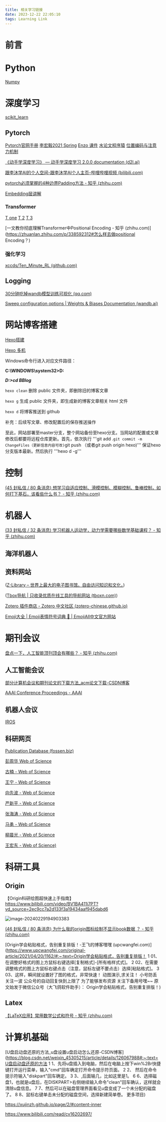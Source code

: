 ```yaml
---
title: 相关学习链接
date: 2023-12-22 22:05:10
tags: Learning Link
---
```


# 前言

 # Python

[Numpy](https://numpy.org.cn/)

# 深度学习
[scikit_learn](https://scikit-learn.org/stable/modules/preprocessing.html#standardization-or-mean-removal-and-variance-scaling)

## Pytorch
[Pytorch官网手册](https://pytorch.org/docs/stable/index.html)
[李宏毅2021 Spring](https://speech.ee.ntu.edu.tw/~hylee/ml/2021-spring.php)
[Enzo 课件](https://enzo-miman.github.io/#/README)
[水论文程序猿](https://www.cnblogs.com/nickchen121/p/15105048.html)
[位置编码与注意力机制](https://blog.csdn.net/qq_33746593/article/details/107202590)

[《动手学深度学习》 — 动手学深度学习 2.0.0 documentation (d2l.ai)](https://zh-v2.d2l.ai/)

[跟李沐学AI的个人空间-跟李沐学AI个人主页-哔哩哔哩视频 (bilibili.com)](https://space.bilibili.com/1567748478)

[pytorch必须掌握的4种边界Padding方法 - 知乎 (zhihu.com)](https://zhuanlan.zhihu.com/p/95368411)

[Embedding层讲解](https://allenwind.github.io/blog/8912/)

### Transformer
[T one](https://kazemnejad.com/blog/transformer_architecture_positional_encoding/#proposed-method)
[T 2](https://nlp.seas.harvard.edu/2018/04/03/attention.html#model-architecture)
[T 3](https://zhuanlan.zhihu.com/p/403433120)

[一文教你彻底理解Transformer中Positional Encoding - 知乎 (zhihu.com)](https://zhuanlan.zhihu.com/p/338592312#怎么样去做positional Encoding？)

### 强化学习

[xccds/Ten_Minute_RL (github.com)](https://github.com/xccds/Ten_Minute_RL)

## Logging

[30分钟吃掉wandb模型训练可视化 (qq.com)](https://mp.weixin.qq.com/s/9_gb7Fv8FKvYtjBSOev9Ag)

[Sweep configuration options | Weights & Biases Documentation (wandb.ai)](https://docs.wandb.ai/guides/sweeps/sweep-config-keys#early_terminate)


# 网站博客搭建

[Hexo搭建](https://zhuanlan.zhihu.com/p/547520780?utm_id=0)

[Hexo 多机](https://blog.csdn.net/K1052176873/article/details/122879462)

Windows命令行进入对应文件路径：

**C:\WINDOWS\system32>D:**

***D:\>cd BBlog***





`hexo clean` 删除 public 文件夹，即删除旧的博客文章

`hexo g` 生成 public 文件夹，即生成新的博客文章相关 html 文件

`hexo d` 将博客推送到 github

补充：后续写文章、修改配置后的保存推送操作

至此，网站部署至master分支，整个网站备份至hexo分支。当网站的配置或文章修改后都要将远程仓库更新。首先，依次执行
'''git add .``git commit -m ChangeFiles（更新信息内容可改)``git push （或者git push origin hexo)'''
保证hexo分支版本最新。然后执行
'''hexo d -g'''

# 控制

[(45 封私信 / 80 条消息) 想学习自适应控制、滑模控制、模糊控制、鲁棒控制，如何打下基石，该看些什么书？ - 知乎 (zhihu.com)](https://www.zhihu.com/question/25347270)

# 机器人

[(33 封私信 / 32 条消息) 学习机器人运动学，动力学需要哪些数学基础课程？ - 知乎 (zhihu.com)](https://www.zhihu.com/question/61879863/answer/3336818984)

## 海洋机器人

## 资料网站

([Z-Library – 世界上最大的电子图书馆。自由访问知识和文化。](https://zh.z-library.se/))

([Tbox导航 | 只收录优质在线工具的导航网站 (tboxn.com)](https://www.tboxn.com/#term-80))

[Zotero 插件商店 - Zotero 中文社区 (zotero-chinese.github.io)](https://zotero-chinese.github.io/zotero-plugins/#/)

[Emoji大全 | Emoji表情符号词典 📓 | EmojiAll中文官方网站](https://www.emojiall.com/zh-hans)

# 期刊会议

[盘点一下，人工智能顶刊顶会有哪些？ - 知乎 (zhihu.com)](https://zhuanlan.zhihu.com/p/585191008)

## 人工智能会议

[部分计算机会议和期刊论文的下载方法_acm论文下载-CSDN博客](https://blog.csdn.net/zffustb/article/details/114916952)

[AAAI Conference Proceedings - AAAI](https://aaai.org/aaai-publications/aaai-conference-proceedings/)

## 机器人会议

[IROS](https://ieeexplore.ieee.org/xpl/conhome/1000393/all-proceedings)

## 科研网页

[Publication Database (fossen.biz)](https://www.fossen.biz/publications/)

[彭周华 Web of Science](https://www.webofscience.com/wos/author/record/652943)

[古楠 - Web of Science ](https://www.webofscience.com/wos/author/record/1877572)

[王宁 - Web of Science](https://www.webofscience.com/wos/author/record/1821774)

[向先波 - Web of Science](https://www.webofscience.com/wos/author/record/1017232)

[严新平 - Web of Science](https://www.webofscience.com/wos/author/record/396948)

[张海涛 - Web of Science](https://www.webofscience.com/wos/author/record/217990)

[马勇 - Web of Science](https://www.webofscience.com/wos/author/record/2191269)

[柳晨光 - Web of Science](https://www.webofscience.com/wos/author/record/420875)

[王宏东 - Web of Science)](https://webofscience.clarivate.cn/wos/author/record/54691349)

# 科研工具

## Origin

【Origin科研绘图超快速上手指南】https://www.bilibili.com/video/BV1BA411i7PT?vd_source=2ec9cc7a2d133f3a19434aaf945dabd6

![image-20240229194903383](/相关学习连接/image-20240229194903383.png)

[(46 封私信 / 80 条消息) 为什么我的origin图标绘制不显示book数据 ？ - 知乎 (zhihu.com)](https://www.zhihu.com/question/525797309)

[Origin学会粘贴格式，告别重复排版！-王飞的博客嘿嘿 (upcwangfei.com)](https://www.upcwangfei.com/original-article/2021/04/20/1162/#:~:text=Origin学会粘贴格式，告别重复排版！ 1 01、在调整好格式的图上方鼠标右键选择[复制格式]-[所有格样式式]。 2 02、在需要调整格式的图上方鼠标右键点击（注意，鼠标左键不要点击）选择[粘贴格式]。 3 03、这样，瞬间就设置好了图的格式，非常快速！ 动图演示,求关注！ 小号防丢 关注一波 公众号的自动回复快到上限了 为了能够发布资源 关注下备用号嘿~~ 原文始发于微信公众号（大飞鸽软件助手）： Origin学会粘贴格式，告别重复排版！)

## Latex

[【LaTeX应用】常用数学公式和符号 - 知乎 (zhihu.com)](https://zhuanlan.zhihu.com/p/464237097)

# 计算机基础

[U盘启动盘还原的方法_u盘设置u盘启动怎么还原-CSDN博客](https://blog.csdn.net/weixin_45305215/article/details/126067988#:~:text=U盘启动盘还原的方法 1 1、先将u盘插入到电脑，然后在电脑上按下win%2Br快捷键打开运行菜单，输入"cmd"回车确定打开命令提示符页面。 2 2、 然后在命令提示符输入"diskpart"回车确定。 3 3、,后面输几，比如这里是1。 6 6、选择磁盘1，也就是u盘后，在DISKPART>右侧继续输入命令"clean"回车确认，这样就会清除u盘信息。 7 7、然后可以在磁盘管理界面看见u盘变成了一个未分配的磁盘了。 8 8、鼠标右键单击未分配的磁盘空间，选择新建简单卷。 更多项目)

https://xujinzh.github.io/page/2/#content-inner

https://www.bilibili.com/read/cv16202697/
